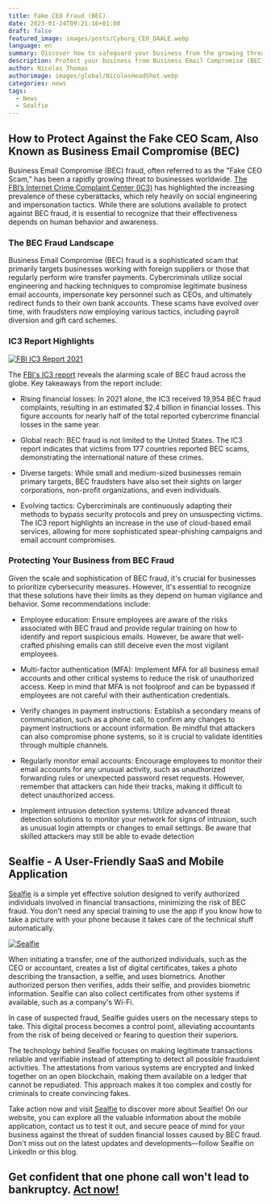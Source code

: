 ```yaml
---
title: Fake CEO Fraud (BEC)
date: 2023-01-24T09:21:16+01:00
draft: false
featured_image: images/posts/Cyborg_CEO_DAALE.webp
language: en
summary: Discover how to safeguard your business from the growing threat of Business Email Compromise (BEC) fraud, commonly known as the Fake CEO Scam. Learn about effective prevention strategies and innovative solutions like Sealfie to ensure secure financial transactions.
description: Protect your business from Business Email Compromise (BEC) fraud, also known as the Fake CEO Scam, with effective solutions like employee education, multi-factor authentication, and Sealfie, a user-friendly SaaS and mobile app for secure transactions. Stay vigilant against evolving cyber threats.
author: Nicolas Thomas
authorimage: images/global/NicolasHeadShot.webp
categories: news
tags:
  - News
  - Sealfie
---
```


## How to Protect Against the Fake CEO Scam, Also Known as Business Email Compromise (BEC)

Business Email Compromise (BEC) fraud, often referred to as the "Fake CEO Scam," has been a rapidly growing threat to businesses worldwide. [The FBI’s Internet Crime Complaint Center (IC3)](https://www.ic3.gov/Media/PDF/AnnualReport/2021_IC3Report.pdf) has highlighted the increasing prevalence of these cyberattacks, which rely heavily on social engineering and impersonation tactics. While there are solutions available to protect against BEC fraud, it is essential to recognize that their effectiveness depends on human behavior and awareness.

### The BEC Fraud Landscape

Business Email Compromise (BEC) fraud is a sophisticated scam that primarily targets businesses working with foreign suppliers or those that regularly perform wire transfer payments. Cybercriminals utilize social engineering and hacking techniques to compromise legitimate business email accounts, impersonate key personnel such as CEOs, and ultimately redirect funds to their own bank accounts. These scams have evolved over time, with fraudsters now employing various tactics, including payroll diversion and gift card schemes.

### IC3 Report Highlights

 [![FBI IC3 Report 2021](/images/IC3_2021_ByVictimLoss.png)](https://www.ic3.gov/Media/PDF/AnnualReport/2021_IC3Report.pdf)

The [FBI's IC3 report](https://www.ic3.gov/Media/PDF/AnnualReport/2021_IC3Report.pdf) reveals the alarming scale of BEC fraud across the globe. Key takeaways from the report include:

- Rising financial losses: In 2021 alone, the IC3 received 19,954 BEC fraud complaints, resulting in an estimated $2.4 billion in financial losses. This figure accounts for nearly half of the total reported cybercrime financial losses in the same year.

- Global reach: BEC fraud is not limited to the United States. The IC3 report indicates that victims from 177 countries reported BEC scams, demonstrating the international nature of these crimes.

- Diverse targets: While small and medium-sized businesses remain primary targets, BEC fraudsters have also set their sights on larger corporations, non-profit organizations, and even individuals.

- Evolving tactics: Cybercriminals are continuously adapting their methods to bypass security protocols and prey on unsuspecting victims. The IC3 report highlights an increase in the use of cloud-based email services, allowing for more sophisticated spear-phishing campaigns and email account compromises.

### Protecting Your Business from BEC Fraud

Given the scale and sophistication of BEC fraud, it's crucial for businesses to prioritize cybersecurity measures. However, it's essential to recognize that these solutions have their limits as they depend on human vigilance and behavior. Some recommendations include:

- Employee education: Ensure employees are aware of the risks associated with BEC fraud and provide regular training on how to identify and report suspicious emails. However, be aware that well-crafted phishing emails can still deceive even the most vigilant employees.

- Multi-factor authentication (MFA): Implement MFA for all business email accounts and other critical systems to reduce the risk of unauthorized access. Keep in mind that MFA is not foolproof and can be bypassed if employees are not careful with their authentication credentials.

- Verify changes in payment instructions: Establish a secondary means of communication, such as a phone call, to confirm any changes to payment instructions or account information. Be mindful that attackers can also compromise phone systems, so it is crucial to validate identities through multiple channels.

- Regularly monitor email accounts: Encourage employees to monitor their email accounts for any unusual activity, such as unauthorized forwarding rules or unexpected password reset requests. However, remember that attackers can hide their tracks, making it difficult to detect unauthorized access.

- Implement intrusion detection systems: Utilize advanced threat detection solutions to monitor your network for signs of intrusion, such as unusual login attempts or changes to email settings. Be aware that skilled attackers may still be able to evade detection

## Sealfie - A User-Friendly SaaS and Mobile Application

[Sealfie](https://sealf.ie/en) is a simple yet effective solution designed to verify authorized individuals involved in financial transactions, minimizing the risk of BEC fraud. You don't need any special training to use the app if you know how to take a picture with your phone because it takes care of the technical stuff automatically.

[![Sealfie](/images/sealfie-landscape.png)](https://sealf.ie/en)

When initiating a transfer, one of the authorized individuals, such as the CEO or accountant, creates a list of digital certificates, takes a photo describing the transaction, a selfie, and uses biometrics. Another authorized person then verifies, adds their selfie, and provides biometric information. Sealfie can also collect certificates from other systems if available, such as a company's Wi-Fi.

In case of suspected fraud, Sealfie guides users on the necessary steps to take. This digital process becomes a control point, alleviating accountants from the risk of being deceived or fearing to question their superiors.

The technology behind Sealfie focuses on making legitimate transactions reliable and verifiable instead of attempting to detect all possible fraudulent activities. The attestations from various systems are encrypted and linked together on an open blockchain, making them available on a ledger that cannot be repudiated. This approach makes it too complex and costly for criminals to create convincing fakes.

Take action now and visit [Sealfie](https://sealf.ie/en) to discover more about Sealfie! On our website, you can explore all the valuable information about the mobile application, contact us to test it out, and secure peace of mind for your business against the threat of sudden financial losses caused by BEC fraud. Don't miss out on the latest updates and developments—follow Sealfie on LinkedIn or this blog.

## Get confident that one phone call won't lead to bankruptcy. [Act now!](https://sealf.ie/en)
